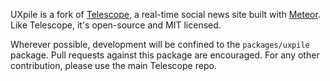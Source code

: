 UXpile is a fork of [Telescope](https://github.com/TelescopeJS/Telescope), a real-time social news site built with [Meteor](http://meteor.com). Like Telescope, it's open-source and MIT licensed.

Wherever possible, development will be confined to the `packages/uxpile` package. Pull requests against this package are encouraged. For any other contribution, please use the main Telescope repo.
